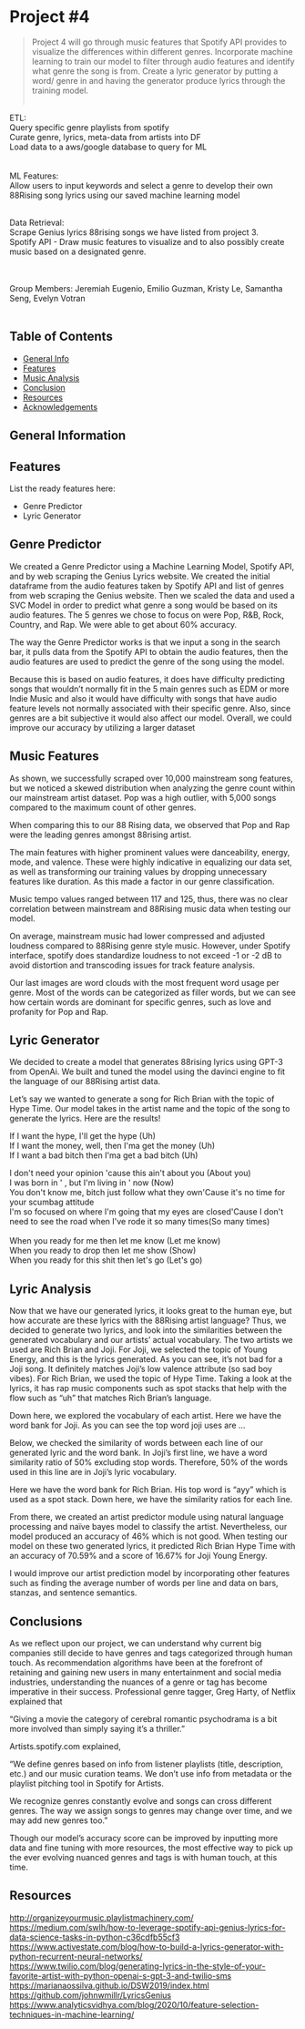 # Project #4
> Project 4 will go through music features that Spotify API provides to visualize the differences within different genres. Incorporate machine learning to train our model to filter through audio features and identify what genre the song is from. Create a lyric generator by putting a word/ genre in and having the generator produce lyrics through the training model.<br><br>
	
ETL:<br>
Query specific genre playlists from spotify<br>
Curate genre, lyrics, meta-data from artists into DF<br>
Load data to a aws/google database to query for ML<br>
<br><br>
ML Features:<br> 
Allow users to input keywords and select a genre to develop their own 88Rising song lyrics using our saved machine learning model<br><br>

Data Retrieval:<br>
Scrape Genius lyrics 88rising songs we have listed from project 3.<br>
Spotify API - Draw music features to visualize and to also possibly create music based on a designated genre.<br>
<br><br>

Group Members:  Jeremiah Eugenio, Emilio Guzman, Kristy Le, Samantha Seng, Evelyn Votran
<br>
<br>

## Table of Contents
* [General Info](#general-information)
* [Features](#features)
* [Music Analysis](#Music-Analysis)
* [Conclusion](#Conclusion)
* [Resources](#Resources)
* [Acknowledgements](#acknowledgements)
<!-- * [License](#license) -->


## General Information



## Features
List the ready features here:
- Genre Predictor
- Lyric Generator

## Genre Predictor
We created a Genre Predictor using a Machine Learning Model, Spotify API, and by web scraping the Genius Lyrics website. We created the initial dataframe from the audio features taken by Spotify API and list of genres from web scraping the Genius website. Then we scaled the data and used a SVC Model in order to predict what genre a song would be based on its audio features. The 5 genres we chose to focus on were Pop, R&B, Rock, Country, and Rap. We were able to get about 60% accuracy.

The way the Genre Predictor works is that we input a song in the search bar, it pulls data from the Spotify API to obtain the audio features, then the audio features are used to predict the genre of the song using the model.

Because this is based on audio features, it does have difficulty predicting songs that wouldn’t normally fit in the 5 main genres such as EDM or more Indie Music and also it would have difficulty with songs that have audio feature levels not normally associated with their specific genre. Also, since genres are a bit subjective it would also affect our model. Overall, we could improve our accuracy by utilizing a larger dataset 

## Music Features
As shown, we successfully scraped over 10,000 mainstream song features, but we noticed a skewed distribution when analyzing the genre count within our mainstream artist dataset. Pop was a high outlier, with 5,000 songs compared to the maximum count of other genres. 

When comparing this to our 88 Rising data, we observed that Pop and Rap were the leading genres amongst 88rising artist.

The main features with higher prominent values  were danceability, energy, mode, and valence. These were highly indicative in equalizing our data set, as well as  transforming our training values by dropping unnecessary features like duration. As this made a factor in our genre classification.

Music tempo values ranged between 117 and 125, thus, there was no clear correlation between mainstream and 88Rising music data when testing our model.

On average, mainstream music had lower compressed and adjusted loudness compared to 88Rising genre style music. However, under Spotify interface, spotify does standardize loudness to not exceed -1 or -2 dB to avoid distortion and transcoding issues for track feature analysis. 

Our last images are word clouds with the most frequent word usage per genre. Most of the words can be categorized as filler words, but we can see how certain words are dominant for specific genres, such as love and profanity for Pop and Rap.

## Lyric Generator
We decided to create a model that generates 88rising lyrics using GPT-3 from OpenAi. We built and tuned the model using the davinci engine to fit the language of our 88Rising artist data.  
 
Let’s say we wanted to generate a song for Rich Brian with the topic of Hype Time.
Our model takes in the artist name and the topic of the song to generate the lyrics. 
Here are the results! 

If I want the hype, I'll get the hype (Uh)<br>
If I want the money, well, then I'ma get the money (Uh)<br>
If I want a bad bitch then I'ma get a bad bitch (Uh)<br>
          
I don't need your opinion 'cause this ain't about you (About you)<br>
I was born in ' , but I'm living in ' now (Now)<br>
You don't know me, bitch just follow what they own'Cause it's no time for your scumbag attitude<br>
I'm so focused on where I'm going that my eyes are closed'Cause I don't need to see the road when I've rode it so many times(So many times)<br>
          <br>
When you ready for me then let me know (Let me know)<br>
When you ready to drop then let me show (Show)<br>
When you ready for this shit then let's go (Let's go)<br>

## Lyric Analysis
Now that we have our generated lyrics, it looks great to the human eye, but how accurate are these lyrics with the 88Rising artist language? Thus, we decided to generate two lyrics, and look into the similarities between the generated vocabulary and our artists’ actual vocabulary. The two artists we used are Rich Brian and Joji. For Joji, we selected the topic of Young Energy, and this is the lyrics generated. As you can see, it’s not bad for a Joji song. It definitely matches Joji’s low valence attribute (so sad boy vibes). For Rich Brian, we used the topic of Hype Time. Taking a look at the lyrics, it has rap music components such as spot stacks that help with the flow such as “uh” that matches Rich Brian’s language.   
 
Down here, we explored the vocabulary of each artist. Here we have the word bank for Joji. As you can see the top word joji uses are … 
 
Below, we checked the similarity of words between each line of our generated lyric and the word bank. In Joji’s first line, we have a word similarity ratio of 50% excluding stop words. Therefore, 50% of the words used in this line are in Joji’s lyric vocabulary.  
 
Here we have the word bank for Rich Brian. His top word is “ayy” which is used as a spot stack. Down here, we have the similarity ratios for each line.  
 
From there, we created an artist predictor module using natural language processing and naïve bayes model to classify the artist. Nevertheless, our model produced an accuracy of 46% which is not good. When testing our model on these two generated lyrics, it predicted Rich Brian Hype Time with an accuracy of 70.59% and a score of 16.67% for Joji Young Energy.

I would improve our artist prediction model by incorporating other features such as finding the average number of words per line and data on bars, stanzas, and sentence semantics.

## Conclusions
As we reflect upon our project, we can understand why current big companies still decide to have genres and tags categorized through human touch. As recommendation algorithms have been at the forefront of retaining and gaining new users in many entertainment and social media industries, understanding the nuances of a genre or tag has become imperative in their success. Professional genre tagger, Greg Harty, of Netflix explained that

 “Giving a movie the category of cerebral romantic psychodrama is a bit more involved than simply saying it’s a thriller.” 

Artists.spotify.com explained,

“We define genres based on info from listener playlists (title, description, etc.) and our music curation teams. We don’t use info from metadata or the playlist pitching tool in Spotify for Artists.

We recognize genres constantly evolve and songs can cross different genres. The way we assign songs to genres may change over time, and we may add new genres too.”

Though our model’s accuracy score can be improved by inputting more data and fine tuning with more resources, the most effective way to pick up the ever evolving nuanced genres and tags is with human touch, at this time. 





## Resources
http://organizeyourmusic.playlistmachinery.com/<br>
https://medium.com/swlh/how-to-leverage-spotify-api-genius-lyrics-for-data-science-tasks-in-python-c36cdfb55cf3<br>
https://www.activestate.com/blog/how-to-build-a-lyrics-generator-with-python-recurrent-neural-networks/<br>
https://www.twilio.com/blog/generating-lyrics-in-the-style-of-your-favorite-artist-with-python-openai-s-gpt-3-and-twilio-sms<br>
https://marianaossilva.github.io/DSW2019/index.html<br>
https://github.com/johnwmillr/LyricsGenius<br>
https://www.analyticsvidhya.com/blog/2020/10/feature-selection-techniques-in-machine-learning/<br><br>
